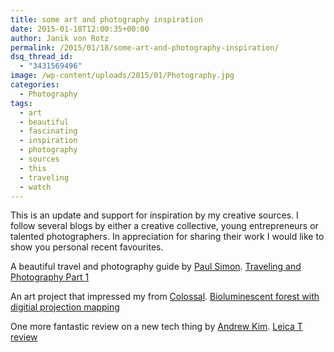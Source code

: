```yaml
---
title: some art and photography inspiration
date: 2015-01-18T12:00:35+00:00
author: Janik von Rotz
permalink: /2015/01/18/some-art-and-photography-inspiration/
dsq_thread_id:
  - "3431569496"
image: /wp-content/uploads/2015/01/Photography.jpg
categories:
  - Photography
tags:
  - art
  - beautiful
  - fascinating
  - inspiration
  - photography
  - sources
  - this
  - traveling
  - watch
---
```

This is an update and support for inspiration by my creative sources. I follow several blogs by either a creative collective, young entrepreneurs or talented photographers. In appreciation for sharing their work I would like to show you personal recent favourites.
<!--more-->
A beautiful travel and photography guide by [Paul Simon](http://paulstamatiou.com/about/).
[Traveling and Photography Part 1](http://paulstamatiou.com/traveling-and-photography-part-1/)

An art project that impressed my from [Colossal](http://www.thisiscolossal.com/).
[Bioluminescent forest with digitial projection mapping](http://www.thisiscolossal.com/2015/01/a-bioluminescent-forest-created-with-digital-projection-mapping)

One more fantastic review on a new tech thing by [Andrew Kim](http://www.minimallyminimal.com/about/).
[Leica T review](http://www.minimallyminimal.com/blog/leica-t-m-adapter-t-summilux-m-35mm-f14-asph)